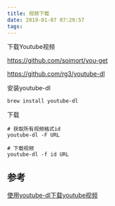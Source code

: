 ```yaml
---
title: 视频下载
date: 2019-01-07 07:29:57
tags:
---
```


下载Youtube视频

https://github.com/soimort/you-get

https://github.com/rg3/youtube-dl

安装youtube-dl

```shell
brew install youtube-dl
```

下载

```shell
# 获取所有视频格式id
youtube-dl -F URL

# 下载视频
youtube-dl -f id URL
```



## 参考

[使用youtube-dl下载youtube视频](https://www.zhukun.net/archives/6785)